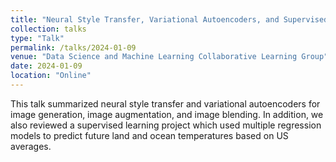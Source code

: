 ```yaml
---
title: "Neural Style Transfer, Variational Autoencoders, and Supervised Learning"
collection: talks
type: "Talk"
permalink: /talks/2024-01-09
venue: "Data Science and Machine Learning Collaborative Learning Group"
date: 2024-01-09
location: "Online"
---
```

This talk summarized neural style transfer and variational autoencoders for image generation, image augmentation, and image blending. In addition, we also reviewed a supervised learning project which used multiple regression models to predict future land and ocean temperatures based on US averages.